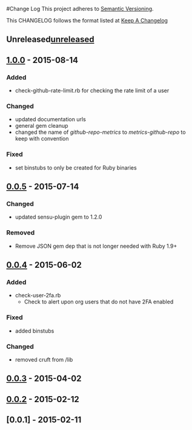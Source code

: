 #Change Log
This project adheres to [Semantic Versioning](http://semver.org/).

This CHANGELOG follows the format listed at [Keep A Changelog](http://keepachangelog.com/)

## Unreleased[unreleased]

## [1.0.0] - 2015-08-14
### Added
- check-github-rate-limit.rb for checking the rate limit of a user

### Changed
- updated documentation urls
- general gem cleanup
- changed the name of *github-repo-metrics* to *metrics-github-repo* to keep with convention

### Fixed
- set binstubs to only be created for Ruby binaries

## [0.0.5] - 2015-07-14
### Changed
- updated sensu-plugin gem to 1.2.0

### Removed
- Remove JSON gem dep that is not longer needed with Ruby 1.9+

## [0.0.4] - 2015-06-02

### Added
- check-user-2fa.rb
    - Check to alert upon org users that do not have 2FA enabled

### Fixed
- added binstubs

### Changed
- removed cruft from /lib

## [0.0.3] - 2015-04-02
## [0.0.2] - 2015-02-12
## [0.0.1] - 2015-02-11

[unreleased]: https://github.com/sensu-plugins/sensu-plugins-github/compare/1.0.0...HEAD
[1.0.0]: https://github.com/sensu-plugins/sensu-plugins-github/compare/0.0.5...1.0.0
[0.0.5]: https://github.com/sensu-plugins/sensu-plugins-github/compare/0.0.4...0.0.5
[0.0.4]: https://github.com/sensu-plugins/sensu-plugins-github/compare/0.0.3...0.0.4
[0.0.3]: https://github.com/sensu-plugins/sensu-plugins-github/compare/0.0.2...0.0.3
[0.0.2]: https://github.com/sensu-plugins/sensu-plugins-github/compare/0.0.1...0.0.2
